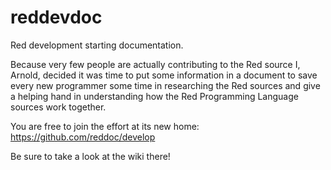 reddevdoc
=========

Red development starting documentation.

Because very few people are actually contributing to the Red source 
I, Arnold, decided it was time to put some information in a document to save every new programmer 
some time in researching the Red sources and give a helping hand in understanding how the Red 
Programming Language sources work together.

You are free to join the effort at its new home: https://github.com/reddoc/develop

Be sure to take a look at the wiki there! 

